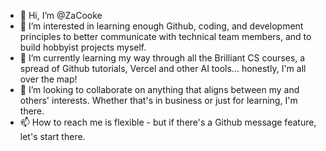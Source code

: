 - 👋 Hi, I’m @ZaCooke
- 👀 I’m interested in learning enough Github, coding, and development principles to better communicate with technical team members, and to build hobbyist projects myself.
- 🌱 I’m currently learning my way through all the Brilliant CS courses, a spread of Github tutorials, Vercel and other AI tools... honestly, I'm all over the map!
- 💞️ I’m looking to collaborate on anything that aligns between my and others' interests. Whether that's in business or just for learning, I'm there.
- 📫 How to reach me is flexible - but if there's a Github message feature, let's start there.

<!---
ZaCooke/ZaCooke is a ✨ special ✨ repository because its `README.md` (this file) appears on your GitHub profile.
You can click the Preview link to take a look at your changes.
--->
